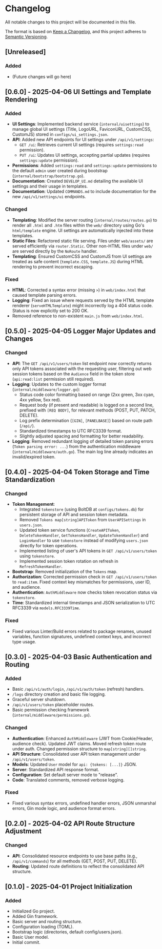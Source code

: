 # Changelog

All notable changes to this project will be documented in this file.

The format is based on [Keep a Changelog](https://keepachangelog.com/en/1.1.0/),
and this project adheres to [Semantic Versioning](https://semver.org/spec/v2.0.0.html).

## [Unreleased]

### Added

- (Future changes will go here)

## [0.6.0] - 2025-04-06 UI Settings and Template Rendering

### Added

- **UI Settings**: Implemented backend service (`internal/uisettings`) to manage global UI settings (Title, LogoURL, FaviconURL, CustomCSS, CustomJS) stored in `configs/ui_settings.json`.
- **API**: Added new API endpoints for UI settings under `/api/v1/settings`:
  - `GET /ui`: Retrieves current UI settings (requires `settings:read` permission).
  - `PUT /ui`: Updates UI settings, accepting partial updates (requires `settings:update` permission).
- **Permissions**: Added `settings:read` and `settings:update` permissions to the default `admin` user created during bootstrap (`internal/bootstrap/bootstrap.go`).
- **Documentation**: Created `DEVELOP_UI.md` detailing the available UI settings and their usage in templates.
- **Documentation**: Updated `COMMANDS.md` to include documentation for the new `/api/v1/settings/ui` endpoints.

### Changed

- **Templating**: Modified the server routing (`internal/routes/routes.go`) to render all `.html` and `.htm` files within the `web/` directory using Go's `html/template` engine. UI settings are automatically injected into these templates.
- **Static Files**: Refactored static file serving. Files under `web/assets/` are served efficiently via `router.Static`. Other non-HTML files under `web/` are served directly by the `NoRoute` handler.
- **Templating**: Ensured CustomCSS and CustomJS from UI settings are treated as safe content (`template.CSS`, `template.JS`) during HTML rendering to prevent incorrect escaping.

### Fixed

- **HTML**: Corrected a syntax error (missing `>`) in `web/index.html` that caused template parsing errors.
- **Logging**: Fixed an issue where requests served by the HTML template renderer (`serveHTMLTemplate`) might incorrectly log a 404 status code. Status is now explicitly set to 200 OK.
- Removed reference to non-existent `main.js` from `web/index.html`.

## [0.5.0] - 2025-04-05 Logger Major Updates and Changes

### Changed

- **API**: The `GET /api/v1/users/token` list endpoint now correctly returns only API tokens associated with the requesting user, filtering out web session tokens based on the `Audience` field in the token store (`api:read:list` permission still required).
- **Logging**: Updates to the custom logger format (`internal/middleware/logger.go`):
  - Status code color formatting based on range (2xx green, 3xx cyan, 4xx yellow, 5xx red).
  - Request body (if present and readable) is logged on a second line, prefixed with `[REQ BODY]`, for relevant methods (POST, PUT, PATCH, DELETE).
  - Log prefix determination (`[GIN]`, `[PANELBASE]`) based on route path (`/api/`).
  - Standardized timestamps to UTC RFC3339 format.
  - Slightly adjusted spacing and formatting for better readability.
- **Logging**: Removed redundant logging of detailed token parsing errors (`Token parsing error: ...`) from the authentication middleware (`internal/middleware/auth.go`). The main log line already indicates an invalid/expired token.

## [0.4.0] - 2025-04-04 Token Storage and Time Standardization

### Changed

- **Token Management**:
  - Integrated `tokenstore` (using BoltDB at `configs/tokens.db`) for persistent storage of API and session token metadata.
  - Removed `Tokens map[string]APIToken` from `UserAPISettings` in `users.json`.
  - Updated token service functions (`CreateAPIToken`, `DeleteTokenHandler`, `GetTokensHandler`, `UpdateTokenHandler`) and `LoginHandler` to use `tokenstore` instead of modifying `users.json` directly for token operations.
  - Implemented listing of user's API tokens in `GET /api/v1/users/token` using `tokenstore`.
  - Implemented session token rotation on refresh in `RefreshTokenHandler`.
- **Bootstrap**: Removed initialization of the `Tokens` map.
- **Authorization**: Corrected permission check in `GET /api/v1/users/token` to `read:item`. Fixed context key mismatches for permissions, user ID, and audience.
- **Authentication**: `AuthMiddleware` now checks token revocation status via `tokenstore`.
- **Time**: Standardized internal timestamps and JSON serialization to UTC RFC3339 via `models.RFC3339Time`.

### Fixed

- Fixed various Linter/Build errors related to package renames, unused variables, function signatures, undefined context keys, and incorrect type usage.

## [0.3.0] - 2025-04-03 Basic Authentication and Routing

### Added

- Basic `/api/v1/auth/login`, `/api/v1/auth/token` (refresh) handlers.
- `/logs` directory creation and basic file logging.
- Graceful server shutdown.
- `/api/v1/users/token` placeholder routes.
- Basic permission checking framework (`internal/middleware/permissions.go`).

### Changed

- **Authentication**: Enhanced `AuthMiddleware` (JWT from Cookie/Header, audience check). Updated JWT claims. Moved refresh token route under auth. Changed permission structure to `map[string][]string`.
- **API Structure**: Consolidated user API token management under `/api/v1/users/token`.
- **Models**: Updated `User` model for `api: {tokens: [...]}` JSON.
- **Server**: Standardized API response format.
- **Configuration**: Set default server mode to "release".
- **Code**: Translated comments, removed verbose logging.

### Fixed

- Fixed various syntax errors, undefined handler errors, JSON unmarshal errors, Gin mode logic, and audience format errors.

## [0.2.0] - 2025-04-02 API Route Structure Adjustment

### Changed

- **API**: Consolidated resource endpoints to use base paths (e.g., `/api/v1/commands`) for all methods (GET, POST, PUT, DELETE).
- **Routing**: Updated route definitions to reflect the consolidated API structure.

## [0.1.0] - 2025-04-01 Project Initialization

### Added

- Initialized Go project.
- Added Gin framework.
- Basic server and routing structure.
- Configuration loading (TOML).
- Bootstrap logic (directories, default config/users.json).
- Basic User model.
- Initial commit.
